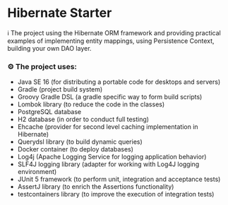 # Hibernate Starter

ℹ️ The project using the Hibernate ORM framework and providing practical examples of implementing entity mappings, using Persistence Context, building your own DAO layer. 


### ⚙️ The project uses:

- Java SE 16 (for distributing a portable code for desktops and servers)
- Gradle (project build system)
- Groovy Gradle DSL (a gradle specific way to form build scripts)
- Lombok library (to reduce the code in the classes)
- PostgreSQL database
- H2 database (in order to conduct full testing)
- Ehcache (provider for second level caching implementation in Hibernate)
- Querydsl library (to build dynamic queries)
- Docker container (to deploy databases)
- Log4j (Apache Logging Service for logging application behavior)
- SLF4J logging library (adapter for working with Log4J logging environment)
- JUnit 5 framework (to perform unit, integration and acceptance tests) 
- AssertJ library (to enrich the Assertions functionality)
- testcontainers library (to improve the execution of integration tests)
